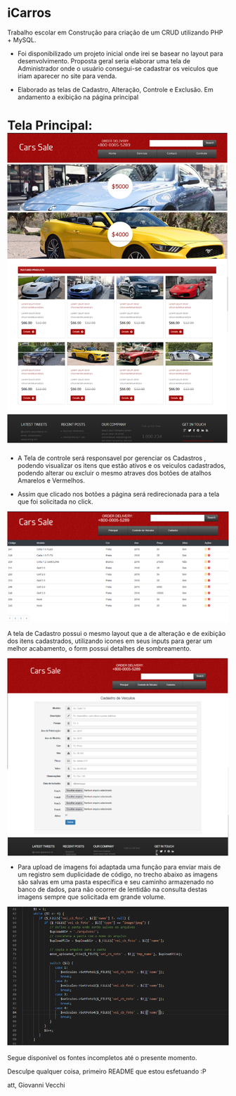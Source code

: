 # iCarros

Trabalho escolar em Construção para criação de um CRUD utilizando PHP + MySQL.

- Foi disponibilizado um projeto inicial onde irei se basear no layout para desenvolvimento. Proposta geral seria elaborar uma tela de Administrador onde o usuário consegui-se cadastrar os veiculos que iriam aparecer no site para venda.

- Elaborado as telas de Cadastro, Alteração, Controle e Exclusão. Em andamento a exibição na página principal


# Tela Principal: <img src=web/images/Principal.png>



- A Tela de controle será responsavel por gerenciar os Cadastros , podendo visualizar os itens que estão ativos e os veiculos cadastrados,
podendo alterar ou excluir o mesmo atraves dos botões de atalhos Amarelos e Vermelhos.

- Assim que clicado nos botões a página será redirecionada para a tela que foi solicitada no click.
<img src=web/images/Controle.png>


A tela de Cadastro possui o mesmo layout que a de alteração e de exibição dos itens cadastrados, utilizando icones em seus inputs para gerar um melhor acabamento, o form possui detalhes de sombreamento.

<img src=web/images/Cadastro.png>

- Para upload de imagens foi adaptada uma função para enviar mais de um registro sem duplicidade de código, no trecho abaixo as imagens são salvas em uma pasta específica e seu caminho armazenado no banco de dados, para não ocorrer de lentidão na consulta destas imagens sempre que solicitada em grande volume.


<img src=web/images/função.png>


Segue disponível os fontes incompletos até o presente momento.



Desculpe qualquer coisa, primeiro README que estou esfetuando :P

att, 
Giovanni Vecchi
